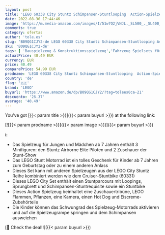 ```yaml
---
layout: post
title: 'LEGO 60338 City Stuntz Schimpansen-Stuntlooping  Action-Spielzeug mit Rampe  Stunt-Motorrad und 3 Minifiguren für Kinder ab 7 Jahre'
date: 2022-08-30 17:44:46
image: 'https://m.media-amazon.com/images/I/51w7Q2jVNJL._SL500_._SL400_.jpg'
comments: true
category: ofertas
author: 'tole.es'
slug: 'B09QG1CJY2-de LEGO 60338 City Stuntz Schimpansen-Stuntlooping Action-...'
sku: 'B09QG1CJY2-de'
tags: [ 'Bauspielzeug & Konstruktionsspielzeug','Fahrzeug Spielsets für Kinder','Spielfahrzeuge','Spielzeug','lego','🇩🇪', ]
actualPrice: 40.49 EUR
currency: EUR
price: 40.49
comparePrice: 54.99 EUR
prodname: 'LEGO 60338 City Stuntz Schimpansen-Stuntlooping  Action-Spielzeug mit Rampe  Stunt-Motorrad und 3 Minifiguren für Kinder ab 7 Jahre'
country: 'de'
flag: '🇩🇪'
brand: 'LEGO'
buyurl: 'https://www.amazon.de/dp/B09QG1CJY2/?tag=tolees0ca-21'
descuento: '26.37'
average: '40.49'
---
```


You've got [{{< param title >}}]({{< param buyurl >}}) at the following link:

[![{{< param prodname >}}]({{< param image >}})]({{< param buyurl >}})

ℹ️:

- Das Spielzeug für Jungen und Mädchen ab 7 Jahren enthält 3 Minifiguren: den Stuntz Airborne Elite Piloten und 2 Zuschauer der Stunt-Show
- Das LEGO Stunt Motorrad ist ein tolles Geschenk für Kinder ab 7 Jahren zum Geburtstag oder zu einem anderen Anlass
- Dieses Set kann mit anderen Spielzeugen aus der LEGO City Stuntz Reihe kombiniert werden wie dem Cruiser-Stuntbike (60331)
- Dieses LEGO City Set enthält einen Stuntparcours mit Loopings, Sprungbrett und Schimpansen-Stuntrequisite sowie ein Stuntbike
- Dieses Action Spielzeug beinhaltet eine Zuschauertribüne, LEGO Flammen, Pflanzen, eine Kamera, einen Hot Dog und Eiscreme-Zubehörteile
- Die Kinder können das Schwungrad des Spielzeug-Motorrads aktivieren und auf die Spielzeugrampe springen und dem Schimpansen ausweichen

[🛒 Check the deal!!]({{< param buyurl >}})
